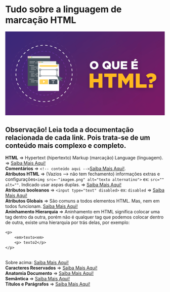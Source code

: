 # Tudo sobre a linguagem de marcação HTML

<img src="/img/o-que-e-HTML.png">

<h2>Observação! Leia toda a documentação relacionada de cada link. Pois trata-se de um conteúdo mais complexo e completo.</h2>

<b>HTML</b> => Hypertext (hipertexto) Markup (marcação) Language (linguagem). <b></b> => <a href="https://developer.mozilla.org/pt-BR/docs/Learn/HTML/Introduction_to_HTML/Getting_started#o_que_%C3%A9_html">Saiba Mais Aqui!</a><br>
<b>Comentários</b> => `<!-- conteúdo aqui -->`<a href="https://developer.mozilla.org/pt-BR/docs/Learn/HTML/Introduction_to_HTML/Getting_started#coment%C3%A1rios_no_html">Saiba Mais Aqui!</a>.<br>
<b>Atributos HTML</b> => (Vazios --> não tem fechamento) informações extras e configurações`<img src=-"imagem.png" alt="texto alternatino">` ex: `src="" alt=""`. Indicado usar aspas duplas. <b></b> => <a href="https://developer.mozilla.org/pt-BR/docs/Learn/HTML/Introduction_to_HTML/Getting_started#atributos">Saiba Mais Aqui!</a><br>
<b>Atributos booleanos</b> => `<input type="text" disabled>` ex: `disabled`<b></b> => <a href="https://developer.mozilla.org/pt-BR/docs/Learn/HTML/Introduction_to_HTML/Getting_started#atributos_boleanos">Saiba Mais Aqui!</a><br>
<b>Atributos Globais</b> => São comuns a todos elementos HTML. Mas, nem em todos funcionam. <a href="https://developer.mozilla.org/pt-BR/docs/Web/HTML/Global_attributes">Saiba Mais Aqui!</a><br> 
<b>Aninhamento Hierarquia</b> => Aninhamento em HTML significa colocar uma tag dentro da outra, porém não é qualquer tag que podemos colocar dentro de outra, existe uma hierarquia por trás delas, por exemplo: <br>
```
<p> 
    <em>texto<em>
    <p> texto2</p> 
</p>
```
<br>
Sobre acima: <a href="https://developer.mozilla.org/pt-BR/docs/Learn/HTML/Introduction_to_HTML/Getting_started#aninhando_elementos">Saiba Mais Aqui!</a><br>
<b>Caracteres Reservados</b> => <a href="https://developer.mozilla.org/pt-BR/docs/Learn/HTML/Introduction_to_HTML/Getting_started">Saiba Mais Aqui!</a><br> 
<b>Anatomia Documento</b> => <a href="https://developer.mozilla.org/pt-BR/docs/Learn/HTML/Introduction_to_HTML/Getting_started#anatomia_de_um_elemento_html">Saiba Mais Aqui!</a><br>
<b>Semântica</b> => <a href="https://developer.mozilla.org/pt-BR/docs/Glossary/Semantics#sem%C3%A2ntica_em_html">Saiba Mais Aqui!</a><br>
<b>Títulos e Parágrafos</b> => <a href="https://developer.mozilla.org/pt-BR/docs/Learn/HTML/Introduction_to_HTML/HTML_text_fundamentals">Saiba Mais Aqui!</a><br>
